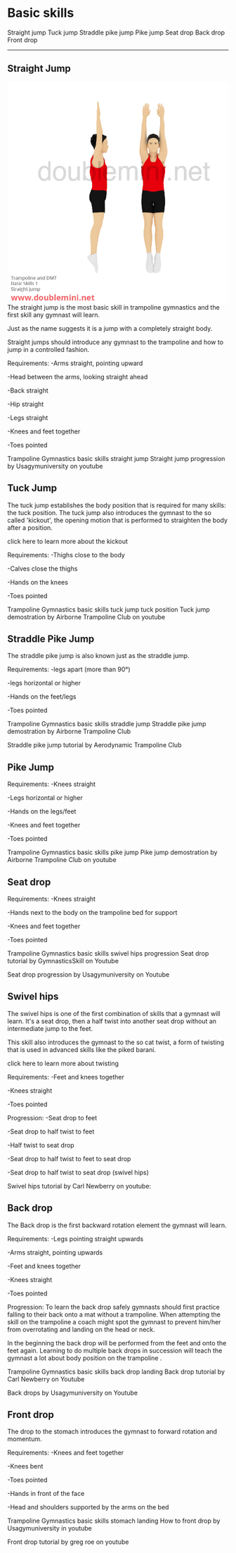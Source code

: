 # Basic skills

Straight jump
Tuck jump
Straddle pike jump
Pike jump
Seat drop
Back drop
Front drop
___

## Straight Jump
<img style="float: right;" src="/docs/assets/Images/straight jump TRA 01 -01.jpg">

The straight jump is the most basic skill in trampoline gymnastics and the first skill any gymnast will learn.

Just as the name suggests it is a jump with a completely straight body. 

Straight jumps should introduce any gymnast to the trampoline and how to jump in a controlled fashion.

Requirements:
-Arms straight, pointing upward 

-Head between the arms, looking straight ahead

-Back straight 

-Hip straight

-Legs straight

-Knees and feet together

-Toes pointed

 
Trampoline Gymnastics basic skills straight jump 
Straight jump progression by Usagymuniversity on youtube


## Tuck Jump

The tuck jump establishes the body position that is required for many skills: the tuck position. The tuck jump also introduces the gymnast to the so called 'kickout', the opening motion that is performed to straighten the body after a position.

click here to learn more about the kickout

Requirements:
-Thighs close to the body

-Calves close the thighs 

-Hands on the knees

-Toes pointed

Trampoline Gymnastics basic skills tuck jump tuck position
Tuck jump demostration by Airborne Trampoline Club on youtube


## Straddle Pike Jump

The straddle pike jump is also known just as the straddle jump. 

Requirements:
-legs apart (more than 90°)

-legs horizontal or higher

-Hands on the feet/legs

-Toes pointed


Trampoline Gymnastics basic skills straddle jump 
Straddle pike jump demostration by Airborne Trampoline Club 


Straddle pike jump tutorial by Aerodynamic Trampoline Club


## Pike Jump

 Requirements:
-Knees straight

-Legs horizontal or higher

-Hands on the legs/feet

-Knees and feet together

-Toes pointed


Trampoline Gymnastics basic skills pike jump 
Pike jump demostration by Airborne Trampoline Club on youtube


## Seat drop

 Requirements:
-Knees straight

-Hands next to the body on the trampoline bed for support

-Knees and feet together

-Toes pointed



Trampoline Gymnastics basic skills swivel hips progression
Seat drop tutorial by GymnasticsSkill on Youtube


Seat drop progression by Usagymuniversity on Youtube


## Swivel hips
The swivel hips is one of the first combination of skills that a gymnast will learn. It's a seat drop, then a half twist into another seat drop without an intermediate jump to the feet. 

This skill also introduces the gymnast to the so cat twist, a form of twisting that is used in advanced skills like the piked barani.

click here to learn more about twisting

Requirements:
-Feet and knees together

-Knees straight

-Toes pointed

Progression:
-Seat drop to feet

-Seat drop to half twist to feet

-Half twist to seat drop 

-Seat drop to half twist to feet to seat drop

-Seat drop to half twist to seat drop (swivel hips)


Swivel hips tutorial by Carl Newberry on youtube:


## Back drop
 

The Back drop is the first backward rotation element the gymnast will learn.

Requirements:
-Legs pointing straight upwards

-Arms straight, pointing upwards

-Feet and knees together

-Knees straight

-Toes pointed

Progression:
To learn the back drop safely gymnasts should first practice falling to their back onto a mat without a trampoline. When attempting the skill on the trampoline a coach might spot the gymnast to prevent him/her from overrotating and landing on the head or neck.

In the beginning the back drop will be performed from the feet and onto the feet again. Learning to do multiple back drops in succession will teach the gymnast a lot about body position on the trampoline .  

Trampoline Gymnastics basic skills back drop landing
Back drop tutorial by Carl Newberry on Youtube


Back drops by Usagymuniversity on Youtube


## Front drop
The drop to the stomach introduces the gymnast to forward rotation and momentum. 

Requirements:
-Knees and feet together

-Knees bent

-Toes pointed

-Hands in front of the face

-Head and shoulders supported by the arms on the bed



Trampoline Gymnastics basic skills stomach landing
How to front drop by Usagymuniversity in youtube


Front drop tutorial by greg roe on youtube
